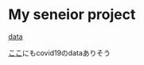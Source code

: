 # My seneior project
[data](https://www.covidanalytics.io/dataset)

[ここ](https://github.com/CSSEGISandData/COVID-19)にもcovid19のdataありそう